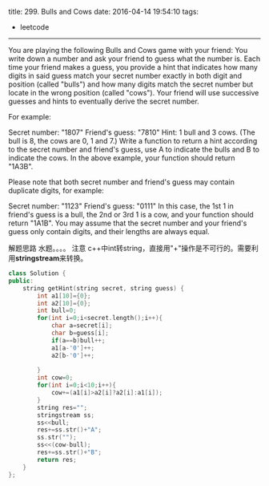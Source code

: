 title: 299. Bulls and Cows
date: 2016-04-14 19:54:10
tags:
- leetcode
---
You are playing the following Bulls and Cows game with your friend: You write down a number and ask your friend to guess what the number is. Each time your friend makes a guess, you provide a hint that indicates how many digits in said guess match your secret number exactly in both digit and position (called "bulls") and how many digits match the secret number but locate in the wrong position (called "cows"). Your friend will use successive guesses and hints to eventually derive the secret number.

For example:

Secret number:  "1807"
Friend's guess: "7810"
Hint: 1 bull and 3 cows. (The bull is 8, the cows are 0, 1 and 7.)
Write a function to return a hint according to the secret number and friend's guess, use A to indicate the bulls and B to indicate the cows. In the above example, your function should return "1A3B".

Please note that both secret number and friend's guess may contain duplicate digits, for example:

Secret number:  "1123"
Friend's guess: "0111"
In this case, the 1st 1 in friend's guess is a bull, the 2nd or 3rd 1 is a cow, and your function should return "1A1B".
You may assume that the secret number and your friend's guess only contain digits, and their lengths are always equal.


解题思路
水题。。。。
注意 c++中int转string，直接用"+"操作是不可行的。需要利用**stringstream**来转换。


```c++
class Solution {
public:
    string getHint(string secret, string guess) {
        int a1[10]={0};
        int a2[10]={0};
        int bull=0;
        for(int i=0;i<secret.length();i++){
            char a=secret[i];
            char b=guess[i];
            if(a==b)bull++;
            a1[a-'0']++;
            a2[b-'0']++;
             
        }
        int cow=0;
        for(int i=0;i<10;i++){
            cow+=(a1[i]>a2[i]?a2[i]:a1[i]);
        }
        string res="";
        stringstream ss;
        ss<<bull;
        res+=ss.str()+"A";
        ss.str("");
        ss<<(cow-bull);
        res+=ss.str()+"B";
        return res;
    }
};
```


